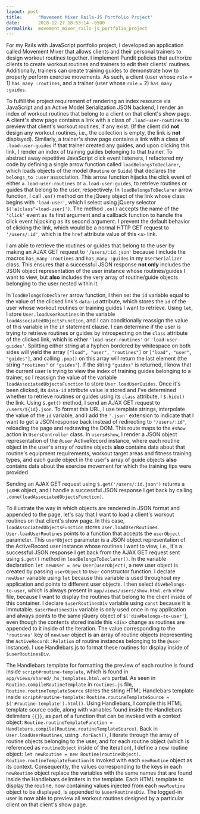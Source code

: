 ```yaml
---
layout: post
title:      "Movement Mixer Rails-JS Portfolio Project"
date:       2018-12-27 18:53:14 -0500
permalink:  movement_mixer_rails-js_portfolio_project
---
```



For my Rails with JavaScript portfolio project, I developed an application called Movement Mixer that allows clients and their personal trainers to design workout routines together. I implement Pundit policies that authorize clients to create workout routines and trainers to edit their clients' routines. Additionally, trainers can create training guides to demonstrate how to properly perform exercise movements. As such, a client (user whose `role` = 1) `has_many :routines`, and a trainer (user whose `role` = 2) `has_many :guides`.

To fulfill the project requirement of rendering an index resource via JavaScript and an Active Model Serialization JSON backend, I render an index of workout routines that belong to a client on that client's show page. A client's show page contains a link with a class of `.load-user-routines` to preview that client's workout routines, if any exist. (If the client did **not** design any workout routines, i.e., the collection is empty, the link is **not** displayed). Similarly, a trainer's show page contains a link with a class of `.load-user-guides` if that trainer created any guides, and upon clicking this link, I render an index of training guides belonging to that trainer. To abstract away repetitive JavaScript click event listeners, I refactored my code by defining a single arrow function called `loadBelongsToDeclarer`, which loads objects of the model (`Routine` or `Guide`) that declares the `belongs_to :user` association. This arrow function hijacks the click event of either `a.load-user-routines` or `a.load-user-guides`, to retrieve routines or guides that belong to the user, respectively. In `loadBelongsToDeclarer` arrow function, I call `.on()` method on the jQuery object of the link whose class begins with `'load-user'`, which I select using jQuery selector `$('a[class^=load-user]')`. The method `.on()` accepts the name of the `'click'` event as its first argument and a callback function to handle the click event hijacking as its second argument. I prevent the default behavior of clicking the link, which would be a normal HTTP GET request to `'/users/:id'`, which is the `href` attribute value of this `<a>` link.

I am able to retrieve the routines or guides that belong to the user by making an AJAX GET request to `'/users/:id.json'` because I include the macros `has_many :routines` and `has_many :guides` in my `UserSerializer` class. This ensures that a successful JSON response **not only** includes the JSON object representation of the user instance whose routines/guides I want to view, but **also** includes the very array of routine/guide objects belonging to the user nested within it.

In `loadBelongsToDeclarer` arrow function, I then set the `id` variable equal to the value of the clicked link's `data-id` attribute, which stores the `id` of the user whose workout routines or training guides I want to retrieve. Using `let`, I store `User.loadUserRoutines` in the variable `loadAssociatedObjectsFunction`, and I can conditionally reassign the value of this variable in the `if` statement clause. I can determine if the user is trying to retrieve routines or guides by introspecting on the `class` attribute of the clicked link, which is either `'load-user-routines'` or `'load-user-guides'`. Splitting either string at a hyphen bordered by whitespace on both sides will yield the array `["load", "user", "routines"]` or `["load", "user", "guides"]`, and calling `.pop()` on this array will return the last element (the string `"routines"` or `"guides"`). If the string `"guides"` is returned, I know that the current user is trying to view the index of training guides belonging to a trainer, so I reassign the value of the variable `loadAssociatedObjectsFunction` to store `User.loadUserGuides`. Once it's been clicked, its `data-id` attribute value is stored and I've determined whether to retrieve routines or guides using its `class` attribute, I `$.hide()` the link. Using `$.get()` method, I send an AJAX GET request to `/users/${id}.json`. To format this URL, I use template strings, interpolate the value of the `id` variable, and I add the `'.json'` extension to indicate that I want to get a JSON response back instead of redirecting to `"/users/:id"`, reloading the page and redrawing the DOM. This route maps to the `#show` action in `UsersController` class. In `users#show`, I render a JSON object representation of the `@user` ActiveRecord instance, where each routine object in the user's array of routine objects **also** contains data about that routine's equipment requirements, workout target areas and fitness training types, and each guide object in the user's array of guide objects **also** contains data about the exercise movement for which the training tips were provided.

Sending an AJAX GET request using `$.get('/users/:id.json')` returns a `jqXHR` object, and I handle a successful JSON response I get back by calling `.done(loadAssociatedObjectsFunction)`.

To illustrate the way in which objects are rendered in JSON format and appended to the page, let's say that I want to load a client's workout routines on that client's show page. In this case, `loadAssociatedObjectsFunction` stores `User.loadUserRoutines`. `User.loadUserRoutines` points to a function that accepts the `userObject` parameter. This `userObject` parameter is a JSON object representation of the ActiveRecord user instance whose routines I want to view, i.e., it's a successful JSON response I get back from the AJAX GET request sent using `$.get()` method in `loadBelongsToDeclarer()`. In the variable declaration `let newUser = new User(userObject)`, a new user object is created by passing `userObject` to `User` constructor function. I declare `newUser` variable using `let` because this variable is used throughout my application and points to different user objects. I then select `div#belongs-to-user`, which is always present in `app/views/users/show.html.erb` view file, because I want to display the routines that belong to the client inside of this container. I declare `$userRoutinesDiv` variable using `const` because it is immutable. `$userRoutinesDiv` variable is only used once in my application and always points to the same jQuery object of `$('div#belongs-to-user'`), even though the contents stored inside this `<div>`  change as routines are appended to it inside of the iteration. The value corresponding to the `'routines'` key of `newUser` object is an array of routine objects (representing the `ActiveRecord::Relation` of routine instances belonging to the `@user` instance). I use Handlebars.js to format these routines for display inside of `$userRoutinesDiv`.

The Handlebars template for formatting the preview of each routine is found inside `script#routine-template`, which is found in `app/views/shared/_hs_templates.html.erb` partial. As seen in `Routine.compileRoutineTemplate` in `routines.js` file, `Routine.routineTemplateSource` stores the string HTML Handlebars template inside `script#routine-template`: `Routine.routineTemplateSource = $('#routine-template').html()`. Using Handlebars, I compile this HTML template source code, along with variables found inside the Handlebars delimiters `{{}}`, as part of a function that can be invoked with a context object: `Routine.routineTemplateFunction = Handlebars.compile(Routine.routineTemplateSource)`. Back in `User.loadUserRoutines`, using `.forEach()`, I iterate through the array of routine objects belonging to the user, and for each routine object (which is referenced as `routineObject` inside of the iteration), I define a new routine object: `let newRoutine = new Routine(routineObject)`. `Routine.routineTemplateFunction` is invoked with each `newRoutine` object as its context. Consequently, the values corresponding to the keys in each `newRoutine` object replace the variables with the same names that are found inside the Handlebars delimiters in the template. Each HTML template to display the routine, now containing values injected from each `newRoutine` object to be displayed, is appended to `$userRoutinesDiv`. The logged-in user is now able to preview all workout routines designed by a particular client on that client's show page.
